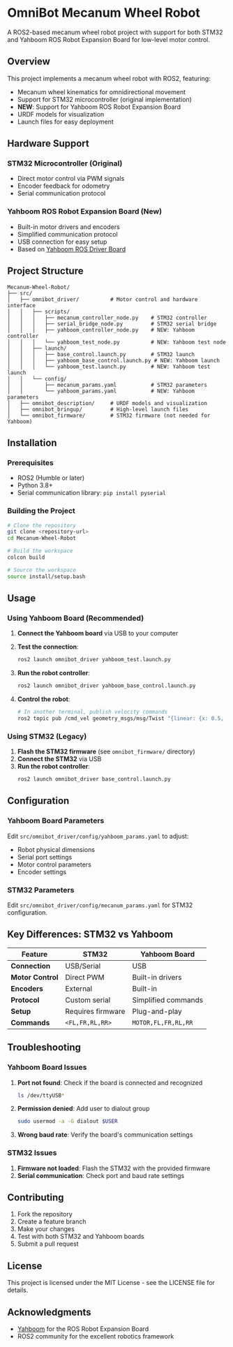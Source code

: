 # OmniBot Mecanum Wheel Robot

A ROS2-based mecanum wheel robot project with support for both STM32 and Yahboom ROS Robot Expansion Board for low-level motor control.

## Overview

This project implements a mecanum wheel robot with ROS2, featuring:
- Mecanum wheel kinematics for omnidirectional movement
- Support for STM32 microcontroller (original implementation)
- **NEW**: Support for Yahboom ROS Robot Expansion Board
- URDF models for visualization
- Launch files for easy deployment

## Hardware Support

### STM32 Microcontroller (Original)
- Direct motor control via PWM signals
- Encoder feedback for odometry
- Serial communication protocol

### Yahboom ROS Robot Expansion Board (New)
- Built-in motor drivers and encoders
- Simplified communication protocol
- USB connection for easy setup
- Based on [Yahboom ROS Driver Board]((https://www.yahboom.net/study/ROS-Driver-Board))

## Project Structure

```
Mecanum-Wheel-Robot/
├── src/
│   ├── omnibot_driver/          # Motor control and hardware interface
│   │   ├── scripts/
│   │   │   ├── mecanum_controller_node.py    # STM32 controller
│   │   │   ├── serial_bridge_node.py         # STM32 serial bridge
│   │   │   ├── yahboom_controller_node.py    # NEW: Yahboom controller
│   │   │   └── yahboom_test_node.py          # NEW: Yahboom test node
│   │   ├── launch/
│   │   │   ├── base_control.launch.py        # STM32 launch
│   │   │   ├── yahboom_base_control.launch.py # NEW: Yahboom launch
│   │   │   └── yahboom_test.launch.py        # NEW: Yahboom test launch
│   │   └── config/
│   │       ├── mecanum_params.yaml           # STM32 parameters
│   │       └── yahboom_params.yaml           # NEW: Yahboom parameters
│   ├── omnibot_description/     # URDF models and visualization
│   ├── omnibot_bringup/         # High-level launch files
│   └── omnibot_firmware/        # STM32 firmware (not needed for Yahboom)
```

## Installation

### Prerequisites
- ROS2 (Humble or later)
- Python 3.8+
- Serial communication library: `pip install pyserial`

### Building the Project
```bash
# Clone the repository
git clone <repository-url>
cd Mecanum-Wheel-Robot

# Build the workspace
colcon build

# Source the workspace
source install/setup.bash
```

## Usage

### Using Yahboom Board (Recommended)

1. **Connect the Yahboom board** via USB to your computer
2. **Test the connection**:
   ```bash
   ros2 launch omnibot_driver yahboom_test.launch.py
   ```

3. **Run the robot controller**:
   ```bash
   ros2 launch omnibot_driver yahboom_base_control.launch.py
   ```

4. **Control the robot**:
   ```bash
   # In another terminal, publish velocity commands
   ros2 topic pub /cmd_vel geometry_msgs/msg/Twist "{linear: {x: 0.5, y: 0.0, z: 0.0}, angular: {x: 0.0, y: 0.0, z: 0.0}}"
   ```

### Using STM32 (Legacy)

1. **Flash the STM32 firmware** (see `omnibot_firmware/` directory)
2. **Connect the STM32** via USB
3. **Run the robot controller**:
   ```bash
   ros2 launch omnibot_driver base_control.launch.py
   ```

## Configuration

### Yahboom Board Parameters

Edit `src/omnibot_driver/config/yahboom_params.yaml` to adjust:
- Robot physical dimensions
- Serial port settings
- Motor control parameters
- Encoder settings

### STM32 Parameters

Edit `src/omnibot_driver/config/mecanum_params.yaml` for STM32 configuration.

## Key Differences: STM32 vs Yahboom

| Feature | STM32 | Yahboom Board |
|---------|-------|---------------|
| **Connection** | USB/Serial | USB |
| **Motor Control** | Direct PWM | Built-in drivers |
| **Encoders** | External | Built-in |
| **Protocol** | Custom serial | Simplified commands |
| **Setup** | Requires firmware | Plug-and-play |
| **Commands** | `<FL,FR,RL,RR>` | `MOTOR,FL,FR,RL,RR` |

## Troubleshooting

### Yahboom Board Issues

1. **Port not found**: Check if the board is connected and recognized
   ```bash
   ls /dev/ttyUSB*
   ```

2. **Permission denied**: Add user to dialout group
   ```bash
   sudo usermod -a -G dialout $USER
   ```

3. **Wrong baud rate**: Verify the board's communication settings

### STM32 Issues

1. **Firmware not loaded**: Flash the STM32 with the provided firmware
2. **Serial communication**: Check port and baud rate settings

## Contributing

1. Fork the repository
2. Create a feature branch
3. Make your changes
4. Test with both STM32 and Yahboom boards
5. Submit a pull request

## License

This project is licensed under the MIT License - see the LICENSE file for details.

## Acknowledgments

- [Yahboom](https://www.yahboom.net/) for the ROS Robot Expansion Board
- ROS2 community for the excellent robotics framework

